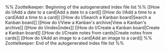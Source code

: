 %% Zoottelkeeper: Beginning of the autogenerated index file list  %%
[[How do I/Add a date to a card|Add a date to a card]]
[[How do I/Add a time to a card|Add a time to a card]]
[[How do I/Search a Kanban board|Search a Kanban board]]
[[How do I/View a Kanban's archive|View a Kanban's archive]]
[[How do I/index|index]]
[[How do I/Create a Kanban board|Create a Kanban board]]
[[How do I/Create notes from cards|Create notes from cards]]
[[How do I/Add an image to a card|Add an image to a card]]
%% Zoottelkeeper: End of the autogenerated index file list  %%
